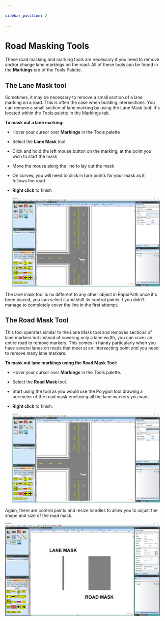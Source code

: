 ```yaml
---

sidebar_position: 2

---
```


# Road Masking Tools

These road masking and marking tools are necessary if you need to remove and/or change lane markings on the road. All of these tools can be found in the **Markings** tab of the Tools Palette.

## The Lane Mask tool

Sometimes, it may be necessary to remove a small section of a lane marking on a road. This is often the case when building intersections. You can remove a small section of lane marking by using the Lane Mask tool. It's located within the Tools palette in the Markings tab.

**To mask out a lane marking:**

- Hover your cursor over **Markings** in the Tools palette
- Select the **Lane Mask** tool
- Click and hold the left mouse button on the marking, at the point you wish to start the mask
- Move the mouse along the line to lay out the mask
- On curves, you will need to click in turn points for your mask as it follows the road
- **Right click** to finish

    ![Lane_Masking_tool](./assets/Lane_Masking_tool.png)

The lane mask tool is no different to any other object in RapidPath once it's been placed, you can select it and shift its control points if you didn't manage to completely cover the line in the first attempt.

## The Road Mask Tool

This tool operates similar to the Lane Mask tool and removes sections of lane markers but instead of covering only a lane width, you can cover an entire road to remove markers. This comes in handy particularly when you have several lanes on roads that meet at an intersecting point and you need to remove many lane markers.

**To mask out lane markings using the Road Mask Tool:**

- Hover your cursor over **Markings** in the Tools palette.
- Select the **Road Mask** tool.
- Start using the tool as you would use the Polygon tool drawing a perimeter of the road mask enclosing all the lane markers you want.
- **Right click** to finish.

    ![Road_Mask_tool](./assets/Road_Mask_tool.png)

Again, there are control points and resize handles to allow you to adjust the shape and size of the road mask.

![The_difference_between_the_Lane_Mask_and_Road_Mask_tools](./assets/The_difference_between_the_Lane_Mask_and_Road_Mask_tools.png)
